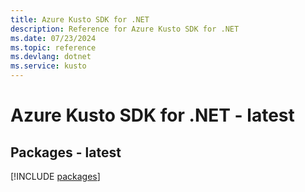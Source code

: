 ```yaml
---
title: Azure Kusto SDK for .NET
description: Reference for Azure Kusto SDK for .NET
ms.date: 07/23/2024
ms.topic: reference
ms.devlang: dotnet
ms.service: kusto
---
```

# Azure Kusto SDK for .NET - latest
## Packages - latest
[!INCLUDE [packages](kusto-index.md)]